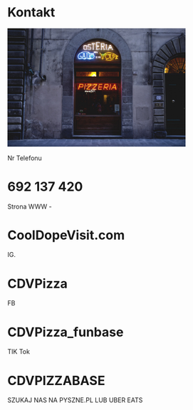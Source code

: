 # Kontakt


<img src="img/kontakt.jpg" width=400>


Nr Telefonu 
# 692 137 420

Strona WWW -
# CoolDopeVisit.com

IG. 
# CDVPizza 

FB
# CDVPizza_funbase

TIK Tok 
# CDVPIZZABASE	

SZUKAJ NAS NA PYSZNE.PL LUB UBER EATS

	

